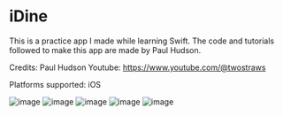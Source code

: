 # iDine

This is a practice app I made while learning Swift. The code and tutorials followed to make this app are made by Paul Hudson.


Credits: Paul Hudson Youtube: https://www.youtube.com/@twostraws

Platforms supported: iOS


![image](https://user-images.githubusercontent.com/102773143/231941699-6c5e9676-181e-497a-b8b7-3b8d0fae15a9.png)
![image](https://user-images.githubusercontent.com/102773143/231941741-8bc6994e-c50d-443d-8925-484a6bf055ba.png)
![image](https://user-images.githubusercontent.com/102773143/231941803-520b21e4-2221-4ccd-a43b-87164dd522cd.png)
![image](https://user-images.githubusercontent.com/102773143/231941875-c2ef8129-ee7d-4bae-aefe-6fa640c003ef.png)
![image](https://user-images.githubusercontent.com/102773143/231941902-79bc00c8-a4fe-4762-ad11-6c80c3bb3a01.png)

